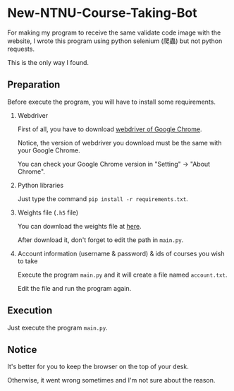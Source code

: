 # New-NTNU-Course-Taking-Bot
For making my program to receive the same validate code image with the website, I wrote this program using python selenium (爬蟲) but not python requests.

This is the only way I found.

## Preparation
Before execute the program, you will have to install some requirements.

1. Webdriver

   First of all, you have to download [webdriver of Google Chrome](https://chromedriver.chromium.org/downloads).
   
   Notice, the version of webdriver you download must be the same with your Google Chrome.
   
   You can check your Google Chrome version in "Setting" -> "About Chrome".

2. Python libraries

   Just type the command `pip install -r requirements.txt`.
   
3. Weights file (`.h5` file)

   You can download the weights file at [here](https://drive.google.com/file/d/1qdB1SECI-cwqbUQNbJ834EcRAX07i4Z5/view?usp=sharing).
   
   After download it, don't forget to edit the path in `main.py`.
   
4. Account information (username & password) & ids of courses you wish to take

   Execute the program `main.py` and it will create a file named `account.txt`.
   
   Edit the file and run the program again.
   
## Execution

Just execute the program `main.py`.

## Notice

It's better for you to keep the browser on the top of your desk.

Otherwise, it went wrong sometimes and I'm not sure about the reason.
